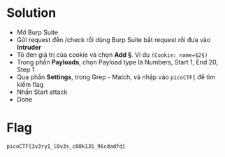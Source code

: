 # Solution

- Mở Burp Suite
- Gửi request đến /check rồi dùng Burp Suite bắt request rồi đưa vào **Intruder**
- Tô đen giá trị của cookie và chọn **Add §**. Ví dụ `(Cookie: name=§2§)`
- Trong phần **Payloads**, chọn Payload type là Numbers, Start 1, End 20, Step 1
- Qua phần **Settings**, trong Grep - Match, và nhập vào `picoCTF{` để tìm kiếm flag
- Nhấn Start attack
- Done

# Flag

`picoCTF{3v3ry1_l0v3s_c00k135_96cdadfd}`
